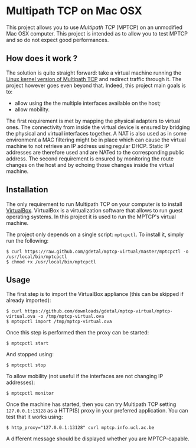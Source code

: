 Multipath TCP on Mac OSX
========================

This project allows you to use *Multipath TCP* (MPTCP) on an unmodified Mac OSX
computer. This project is intended as to allow you to test MPTCP and so
do not expect good performances.

How does it work ?
------------------

The solution is quite straight forward: take a virtual machine running the
[Linux kernel version of Multipath TCP](https://github.com/cpaasch/mptcp) and
redirect traffic through it. The project however goes even beyond that. Indeed,
this project main goals is to:

* allow using the the multiple interfaces available on the host;
* allow mobility.

The first requirement is met by mapping the physical adapters to virtual ones.
The connectivity from inside the virtual device is ensured by bridging the
physical and virtual interfaces together. A NAT is also used as in some
environment a MAC filtering might be in place which can cause the virtual
machine to not retrieve an IP address using regular DHCP. Static IP addresses
are therefore used and are NATed to the corresponding public address. The
second requirement is ensured by monitoring the route changes on the host and
by echoing those changes inside the virtual machine.

Installation
------------

The only requirement to run Multipath TCP on your computer is to install
[VirtualBox](https://www.virtualbox.org/). VirtualBox is a virtualization
software that allows to run guest operating systems. In this project it is used
to run the MPTCP's virtual machine.

The project only depends on a single script: `mptcpctl`. To install it, simply
run the following:

	$ curl https://raw.github.com/gdetal/mptcp-virtual/master/mptcpctl -o /usr/local/bin/mptcpctl
	$ chmod +x /usr/local/bin/mptcpctl

Usage
-----

The first step is to import the VirtualBox appliance (this can be skipped if
already imported):

	$ curl https://github.com/downloads/gdetal/mptcp-virtual/mptcp-virtual.ova -o /tmp/mptcp-virtual.ova
	$ mptcpctl import /tmp/mptcp-virtual.ova

Once this step is performed then the proxy can be started:

	$ mptcpctl start

And stopped using:

	$ mptcpctl stop

To allow mobility (not useful if the interfaces are not changing IP addresses):

	$ mptcpctl monitor

Once the machine has started, then you can try Multipath TCP setting
`127.0.0.1:13128` as a HTTP(S) proxy in your preferred application. You can
test that it works using:

	$ http_proxy="127.0.0.1:13128" curl mptcp.info.ucl.ac.be

A different message should be displayed whether you are MPTCP-capable.